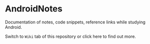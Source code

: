 # AndroidNotes
Documentation of notes, code snippets, reference links while studying Android.

Switch to `Wiki` tab of this repository or click here to find out more.
